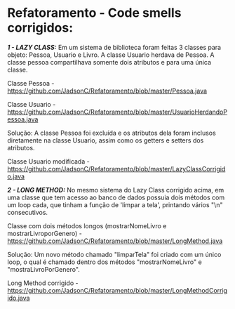 # Refatoramento - Code smells corrigidos:

***1 - LAZY CLASS:*** Em um sistema de biblioteca foram feitas 3 classes para objeto: Pessoa, Usuario e Livro. A classe Usuario herdava de Pessoa. A classe pessoa compartilhava somente dois atributos e para uma única classe.


Classe Pessoa - https://github.com/JadsonC/Refatoramento/blob/master/Pessoa.java

Classe Usuario - https://github.com/JadsonC/Refatoramento/blob/master/UsuarioHerdandoPessoa.java

Solução: A classe Pessoa foi excluída e os atributos dela foram inclusos diretamente na classe Usuario, assim como os getters e setters dos atributos.

Classe Usuario modificada - https://github.com/JadsonC/Refatoramento/blob/master/LazyClassCorrigido.java

***2 - LONG METHOD:*** No mesmo sistema do Lazy Class corrigido acima, em uma classe que tem acesso ao banco de dados possuia dois métodos com um loop cada, que tinham a função de 'limpar a tela', printando vários "\n" consecutivos.

Classe com dois métodos longos (mostrarNomeLivro e mostrarLivroporGenero) - https://github.com/JadsonC/Refatoramento/blob/master/LongMethod.java

Solução: Um novo método chamado "limparTela" foi criado com um único loop, o qual é chamado dentro dos métodos "mostrarNomeLivro" e "mostraLivroPorGenero".

Long Method corrigido - https://github.com/JadsonC/Refatoramento/blob/master/LongMethodCorrigido.java
